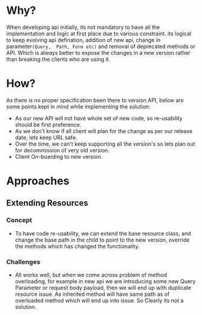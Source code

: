 Why?
===================
When developing api initially, its not mandatory to have all the implementation and logic at first place due to 
various constraint. its logical to keep evolving api defination, addition of new api, change in parameter`(Query, 
Path, Form etc)` and removal of deprecated methods or API. Which is always better to expose the changes in a new 
version rather than breaking the clients who are using it.
     
How?
====================
As there is no proper specification been there to version API, below are some points kept in mind while implementing 
the solution:
  
  * As our new API will not have whole set of new code, so re-usability should be first preference.
  * As we don't know if all client will plan for the change as per our release date, lets keep URL safe.
  * Over the time, we can't keep supporting all the version's so lets plan out for decommission of very old version. 
  * Client On-boarding to new version. 
  
# Approaches
## Extending Resources
### Concept
- To have code re-usability, we can extend the base resource class, and change the base path in the child to point to 
the new version, override the methods which has changed the functionality.
### Challenges
- All works well, but when we come across problem of method overloading, for example in new api we are introducing 
some new Query Parameter or request body payload, then we will end up with duplicate resource issue. 
As inherited method will have same path as of overloaded method which will end up into issue.
So Clearly its not a solution.
    
    